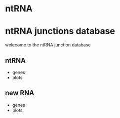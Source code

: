 # ntRNA

# ntRNA junctions database

welecome to the ntRNA junction database

## ntRNA
- genes
- plots

## new RNA 
- genes
- plots
